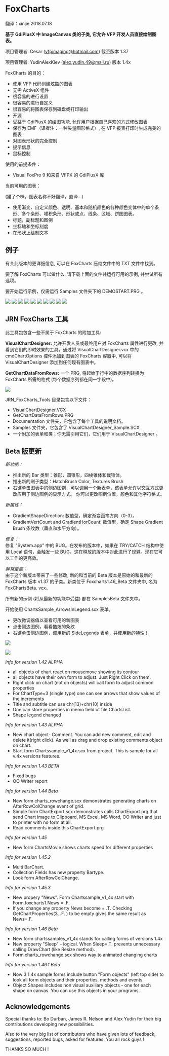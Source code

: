 # FoxCharts

翻译：xinjie  2018.07.18

**基于 GdiPlusX 中 ImageCanvas 类的子类, 它允许 VFP 开发人员直接绘制图表。**

项目管理者: Cesar ([vfpimaging@hotmail.com](mailto:vfpimaging@hotmail.com)) 截至版本 1.37

项目管理者: YudinAlexKiev (alex.yudin.49@mail.ru) 版本 1.4x

FoxCharts 的目的：
* 使用 VFP 代码创建炫酷的图表
* 无需 ActiveX 组件
* 很容易的进行设置
* 很容易的进行自定义
* 很容易的将图表保存到磁盘或打印输出
* 开源
* 受益于 GdiPlusX 的绘图功能, 允许用户根据自己喜欢的方式修改图表
* 保存为 EMF（译者注：一种矢量图形格式）, 在 VFP 报表打印时生成完美的图表
* 对图表形状的完全控制
* 提示信息
* 鼠标控制

使用的前提条件：
* Visual FoxPro 9 和来自 VFPX 的 GdiPlusX 库

当前可用的图表：

(猫了个咪，图表名称不好翻译，直译...)

* 使用渐变、自定义颜色、透明、基本和随机颜色的各种颜色变体中的单个条形、多个条形、堆积条形、形状或点、线条、区域、饼图图表。
* 标题，副标题和图例
* 坐标轴和坐标刻度
* 在形状上绘制文本

## 例子

有关此版本的更详细信息, 可以在 FoxCharts 压缩文件中的 TXT 文件中找到。

要了解 FoxCharts 可以做什么, 请下载上面的文件并运行可用的示例, 并尝试所有选项。

要开始运行示例，仅需运行 Samples 文件夹下的 DEMOSTART.PRG 。

![](FoxCharts_1Donut.png)
![](FoxCharts_2Line.png)
![](FoxCharts_3multibar.png)
![](FoxCharts_4monoch.png)
![](FoxCharts_5Pie.png)
![](FoxCharts_6Shapes.png)
![](FoxCharts_7Stacked.png)
![](FoxCharts_8Area.png)
![](FoxCharts_FoxChartsNew_4.png)
![](FoxCharts_FoxChartsNew_3.png)

## JRN FoxCharts 工具

此工具包包含一些不属于 FoxCharts 的附加工具:

**VisualChartDesigner:** 允许开发人员或最终用户对 FoxCharts 属性进行更改, 并看到它们的即时效果的工具。通过将 VisualChartDesigner.vcx 中的 cmdChartOptions 控件添加到图表的 FoxCharts 容器中, 可以将 VisualChartDesigner 添加到任何现有图表中。

**GetChartDataFromRows:** 一个 PRG, 将起始于行中的数据序列转换为 FoxCharts 所需的格式 (每个数据序列都在同一字段中)。

![](FoxCharts%20Tools_VisualChartDesigner.png)

JRN_FoxCharts_Tools 目录包含以下文件：
* VisualChartDesigner.VCX
* GetChartDataFromRows.PRG
* Documentation 文件夹，它包含了每个工具的说明文档。
* Samples 文件夹，它包含了 VisualChartDesigner_Sample.SCX
* 一个附加的表单和类；你无需引用它们，它们用于  VisualChartDesigner 。

## Beta 版更新

*新功能：*
* 推出新的 Bar 类型：锥形，圆锥形，四棱锥体和截锥体。
* 推出新的刷子类型：HatchBrush Color, Textures Brush
* 右键单击图表中的侧边图例，可以调用一个新表单，该表单允许以交互方式更改应用于侧边图例的显示方式。 你可以更改图例位置，颜色和其他字符格式。

*新属性：*
* GradientShapeDirection: 数值型，确定渐变画笔方向（0-3）。
* GradientVertCount and GradientHorCount: 数值型，确定 Shape Gradient Brush 条纹数（垂直和水平方向）。

*修复：*  
修复 "System.app" 中的 BUG。在发布的版本中，如果在 TRY/CATCH 结构中使用 Local 语句，会触发一些 BUG，这在释放的版本中对此进行了规避。现在它可以工作的更高效。

*非常重要：*  
由于这个新版本带来了一些修改, 新的和当前的 Beta 版本是原始的和最新的 FoxCharts 版本 v1.37 的子类。新类位于 Foxcharts1.46_Beta 文件夹中, 名为 FoxChartsBeta. vcx。

所有新的示例 (将从最新的功能中受益) 都在 SamplesBeta 文件夹中。

开始使用 ChartsSample_ArrowsInLegend.scx 表单。
- 更改微调器值以查看可用的新图表
- 点击侧边图例，看看酷炫的条纹
- 右键单击侧边图例，调用新的 SideLegends 表单，并使用新的特性！

![](FoxChartsNew_4.png)

![](FoxChartsNew_3.png)

*Info for version 1.42 ALPHA*
- all objects of chart react on mousemove showing its contour
- all objects have their own form to adjust. Just Right Click on them.
- Right click on chart (not on objects) will call form to adjust common properties
- For ChartType=3 (single type) one can see arrows that show values o​f the increments
- Title and subtitle can use chr(13)+chr(10) inside
- One can store properties in memo field of file ChartsList.
- Shape legend changed

*Info for version 1.43 ALPHA*
- New chart object- Comment. You can add new comment, edit and delete it(right click). As well as drag and drop existing comments object on chart.
- Start form Chartssample_v1_4x.scx from project. This is sample for all v.4x versions features.

*Info for version 1.43 BETA*
- Fixed bugs
- OO Writer report

*Info for version 1.44 Beta*
* New form charts_rowchange.scx demonstrates generating charts on  AfterRowColChange event of grid.
* Simple form ChartExport.scx demonstrates calls ChartExport.prg that send Chart image to Clipboard, MS Excel, MS Word, OO Writer and just to printer with no form at all.
* Read comments inside this ChartExport.prg

*Info for version 1.45*  
* New form ChartsMovie shows charts speed for different properties

*Info for version 1.45.2*  
* Multi BarChart.
* Collection Fields has new property Bartype.
* Look form AfterRowColChange.

*Info for version 1.45.3*  
* New propery "News". Form Chartssample_v1_4x start with Form.foxcharts1.News = .F.
* If you change any property News become = .T.
Checking GetChartProperties(3, .F. ) to be empty gives the same result as News=.F.

*Info for version 1.46 Beta*  
* New form chartssamples_v1_4x stands for calling forms of versions 1.4x
* New property "Sleep" - logical. When Sleep=.T. prevents unnecessary calling DrawChart (like Resize method).
* Form charts_rowchange.scx shows way to animated changing charts

*Info for version 1.46.1 Beta*  
* Now 3 1.4x sample forms include button "Form objects" (left top side) to look all form objects and their properties, methods and events.
* Object Shapes includes non visual auxiliary objects - one for each shape on canvas.
You can use this objects in your programs.

## Acknowledgements

Special thanks to: Bo Durban, James R. Nelson and Alex Yudin for their big contributions developing new possibilities.

Also to the very big list of contributors who have given lots of feedback, suggestions, reported bugs, asked for features.
You all rock guys !

THANKS SO MUCH !
